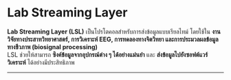 # Lab Streaming Layer

**Lab Streaming Layer (LSL)** เป็นโปรโตคอลสำหรับการส่งข้อมูลแบบเรียลไทม์ โดยใช้ใน **งานวิจัยทางประสาทวิทยาศาสตร์, การวิเคราะห์ EEG, การทดลองทางจิตวิทยา และการประมวลผลข้อมูลทางชีวภาพ (biosignal processing)**  
LSL ช่วยให้สามารถ **ซิงค์ข้อมูลจากอุปกรณ์ต่าง ๆ ได้อย่างแม่นยำ** และ **ส่งข้อมูลไปยังซอฟต์แวร์วิเคราะห์** ได้อย่างมีประสิทธิภาพ

---
<!-- 
##  Requirements  
- **Python เวอร์ชัน:** `3.13.1` (แนะนำให้ใช้เวอร์ชันนี้)  
- **ระบบที่รองรับ:** Windows, macOS, Linux  

---

##  Installation - การติดตั้งไลบรารี
ในการใช้งาน **LSL กับ Python** จำเป็นต้องติดตั้งไลบรารีต่อไปนี้:

### **1️⃣ pylsl** – (Python Lab Streaming Layer)  
- **ใช้สำหรับ:** รับส่งข้อมูลไปยัง LSL streams ใน Python  
- **ติดตั้ง:**  
  ```bash
  pip install pylsl -->



